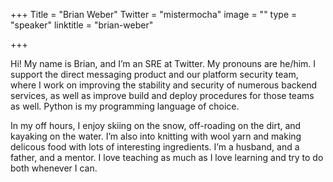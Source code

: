 +++
Title = "Brian Weber"
Twitter = "mistermocha"
image = ""
type = "speaker"
linktitle = "brian-weber"

+++

Hi! My name is Brian, and I’m an SRE at Twitter. My pronouns are he/him.
I support the direct messaging product and our platform security team,
where I work on improving the stability and security of numerous backend
services, as well as improve build and deploy procedures for those teams
as well. Python is my programming language of choice.

In my off hours, I enjoy skiing on the snow, off-roading on the dirt,
and kayaking on the water. I’m also into knitting with wool yarn and
making delicous food with lots of interesting ingredients. I’m a
husband, and a father, and a mentor. I love teaching as much as I love
learning and try to do both whenever I can.
